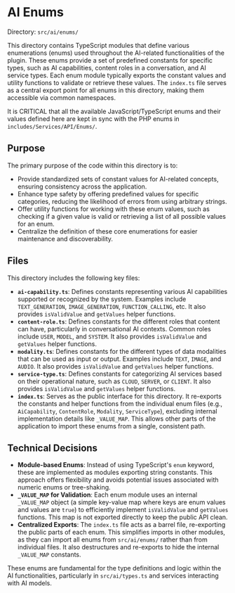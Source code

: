 # AI Enums

Directory: `src/ai/enums/`

This directory contains TypeScript modules that define various enumerations (enums) used throughout the AI-related functionalities of the plugin. These enums provide a set of predefined constants for specific types, such as AI capabilities, content roles in a conversation, and AI service types. Each enum module typically exports the constant values and utility functions to validate or retrieve these values. The `index.ts` file serves as a central export point for all enums in this directory, making them accessible via common namespaces.

It is CRITICAL that all the available JavaScript/TypeScript enums and their values defined here are kept in sync with the PHP enums in `includes/Services/API/Enums/`.

## Purpose

The primary purpose of the code within this directory is to:

- Provide standardized sets of constant values for AI-related concepts, ensuring consistency across the application.
- Enhance type safety by offering predefined values for specific categories, reducing the likelihood of errors from using arbitrary strings.
- Offer utility functions for working with these enum values, such as checking if a given value is valid or retrieving a list of all possible values for an enum.
- Centralize the definition of these core enumerations for easier maintenance and discoverability.

## Files

This directory includes the following key files:

-   **`ai-capability.ts`**: Defines constants representing various AI capabilities supported or recognized by the system. Examples include `TEXT_GENERATION`, `IMAGE_GENERATION`, `FUNCTION_CALLING`, etc. It also provides `isValidValue` and `getValues` helper functions.
-   **`content-role.ts`**: Defines constants for the different roles that content can have, particularly in conversational AI contexts. Common roles include `USER`, `MODEL`, and `SYSTEM`. It also provides `isValidValue` and `getValues` helper functions.
-   **`modality.ts`**: Defines constants for the different types of data modalities that can be used as input or output. Examples include `TEXT`, `IMAGE`, and `AUDIO`. It also provides `isValidValue` and `getValues` helper functions.
-   **`service-type.ts`**: Defines constants for categorizing AI services based on their operational nature, such as `CLOUD`, `SERVER`, or `CLIENT`. It also provides `isValidValue` and `getValues` helper functions.
-   **`index.ts`**: Serves as the public interface for this directory. It re-exports the constants and helper functions from the individual enum files (e.g., `AiCapability`, `ContentRole`, `Modality`, `ServiceType`), excluding internal implementation details like `_VALUE_MAP`. This allows other parts of the application to import these enums from a single, consistent path.

## Technical Decisions

-   **Module-based Enums**: Instead of using TypeScript's `enum` keyword, these are implemented as modules exporting string constants. This approach offers flexibility and avoids potential issues associated with numeric enums or tree-shaking.
-   **`_VALUE_MAP` for Validation**: Each enum module uses an internal `_VALUE_MAP` object (a simple key-value map where keys are enum values and values are `true`) to efficiently implement `isValidValue` and `getValues` functions. This map is not exported directly to keep the public API clean.
-   **Centralized Exports**: The `index.ts` file acts as a barrel file, re-exporting the public parts of each enum. This simplifies imports in other modules, as they can import all enums from `src/ai/enums/` rather than from individual files. It also destructures and re-exports to hide the internal `_VALUE_MAP` constants.

These enums are fundamental for the type definitions and logic within the AI functionalities, particularly in `src/ai/types.ts` and services interacting with AI models.
